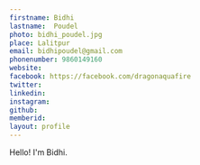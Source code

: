 ```yaml
---
firstname: Bidhi 
lastname:  Poudel
photo: bidhi_poudel.jpg
place: Lalitpur 
email: bidhipoudel@gmail.com 
phonenumber: 9860149160 
website: 
facebook: https://facebook.com/dragonaquafire 
twitter: 
linkedin: 
instagram: 
github: 
memberid:
layout: profile
---
```


Hello! I'm Bidhi.